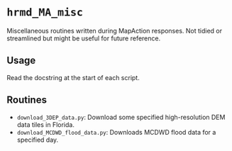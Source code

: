 # `hrmd_MA_misc`
Miscellaneous routines written during MapAction responses. Not tidied or streamlined but might be useful for future reference.

## Usage

Read the docstring at the start of each script.

## Routines
* `download_3DEP_data.py`: Download some specified high-resolution DEM data tiles in Florida.
* `download_MCDWD_flood_data.py`: Downloads MCDWD flood data for a specified day.